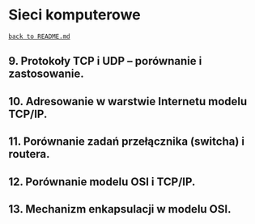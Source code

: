 # Sieci komputerowe
[`back to README.md`](../README.md)
## 9. Protokoły TCP i UDP – porównanie i zastosowanie.
## 10. Adresowanie w warstwie Internetu modelu TCP/IP.
## 11. Porównanie zadań przełącznika (switcha) i routera.
## 12. Porównanie modelu OSI i TCP/IP.
## 13. Mechanizm enkapsulacji w modelu OSI. 
